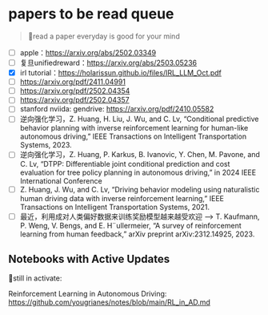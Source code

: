 # papers to be read queue

> 🌴read a paper everyday is good for your mind

- [ ] apple：https://arxiv.org/abs/2502.03349
- [ ] 复旦unifiedreward：https://arxiv.org/abs/2503.05236
- [x] irl tutorial：https://holarissun.github.io/files/IRL_LLM_Oct.pdf
- [ ] https://arxiv.org/pdf/2411.04991
- [ ] https://arxiv.org/pdf/2502.04354
- [ ] https://arxiv.org/pdf/2502.04357
- [ ] stanford nviida: gendrive: https://arxiv.org/pdf/2410.05582
- [ ] 逆向强化学习，Z. Huang, H. Liu, J. Wu, and C. Lv, “Conditional predictive behavior planning with inverse reinforcement learning for human-like autonomous driving,” IEEE Transactions on Intelligent Transportation Systems, 2023.
- [ ] 逆向强化学习，Z. Huang, P. Karkus, B. Ivanovic, Y. Chen, M. Pavone, and C. Lv, “DTPP: Differentiable joint conditional prediction and cost evaluation for tree policy planning in autonomous driving,” in 2024 IEEE International Conference
- [ ] Z. Huang, J. Wu, and C. Lv, “Driving behavior modeling using naturalistic human driving data with inverse reinforcement learning,” IEEE Transactions on Intelligent Transportation Systems, 2021.
- [ ] 最近，利用成对人类偏好数据来训练奖励模型越来越受欢迎 --> T. Kaufmann, P. Weng, V. Bengs, and E. H¨ullermeier, “A survey of reinforcement learning from human feedback,” arXiv preprint arXiv:2312.14925, 2023.

## Notebooks with Active Updates

🥑still in activate:

Reinforcement Learning in Autonomous Driving: https://github.com/yougrianes/notes/blob/main/RL_in_AD.md